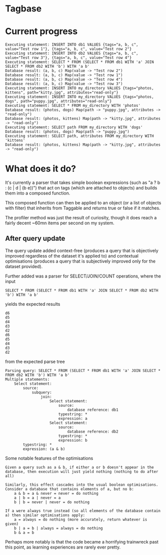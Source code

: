 # Tagbase

# Current progress

    Executing statement: INSERT INTO db1 VALUES {tags="a, b, c", value="Test row 1"}, {tags="a, b, c", value="Test row 2"}
    Executing statement: INSERT INTO db2 VALUES {tags="a, b, c", value="Test row 3"}, {tags="a, b, c", value="Test row 4"}
    Executing statement: SELECT * FROM (SELECT * FROM db1 WITH 'a' JOIN SELECT * FROM db2 WITH 'b') WITH 'a b'
    Database result: (a, b, c) Map(value -> "Test row 2")
    Database result: (a, b, c) Map(value -> "Test row 1")
    Database result: (a, b, c) Map(value -> "Test row 4")
    Database result: (a, b, c) Map(value -> "Test row 3")
    Executing statement: INSERT INTO my_directory VALUES {tags="photos, kittens", path="kitty.jpg", attributes="read-only"}
    Executing statement: INSERT INTO my_directory VALUES {tags="photos, dogs", path="puppy.jpg", attributes="read-only"}
    Executing statement: SELECT * FROM my_directory WITH 'photos'
    Database result: (photos, dogs) Map(path -> "puppy.jpg", attributes -> "read-only")
    Database result: (photos, kittens) Map(path -> "kitty.jpg", attributes -> "read-only")
    Executing statement: SELECT path FROM my_directory WITH 'dogs'
    Database result: (photos, dogs) Map(path -> "puppy.jpg")
    Executing statement: SELECT path, attributes FROM my_directory WITH 'kittens'
    Database result: (photos, kittens) Map(path -> "kitty.jpg", attributes -> "read-only")

# What does it do?
It's currently a parser that takes simple boolean expressions (such as "a ? b : (c | d | (b e))") that act on tags (which are attached to objects) and builds them into a composed function.

This composed function can then be applied to an object (or a list of objects with filter) that inherits from Taggable and returns true or false if it matches.

The profiler method was just the result of curiosity, though it does reach a fairly decent ~60mn items per second on my system.

## After query update
The query update added context-free (produces a query that is objectively improved regardless of the dataset it's applied to) and contextual optimisations (produces a query that is subjectively improved only for the dataset provided).

Further added was a parser for SELECT/JOIN/COUNT operations, where the input

    SELECT * FROM (SELECT * FROM db1 WITH 'a' JOIN SELECT * FROM db2 WITH 'b') WITH 'a b'

yields the expected results

    d6
    d5
    d4
    d3
    d2
    d6
    d5
    d4
    d3
    d2

from the expected parse tree

    Parsing query: SELECT * FROM (SELECT * FROM db1 WITH 'a' JOIN SELECT * FROM db2 WITH 'b') WITH 'a b'
    Multiple statements:
    	Select statement:
    		source:
    			subquery:
    				join:
    					Select statement:
    						source:
    							database reference: db1
    						typestring: *
    						expression: a
    					Select statement:
    						source:
    							database reference: db2
    						typestring: *
    						expression: b
    		typestring: *
    		expression: (a & b)

Some notable features of the optimisations

    Given a query such as a & b, if either a or b doesn't appear in the database, then execution will just yield nothing (nothing to do after all)

    Similarly, this effect cascades into the usual boolean optimisations. Consider a database that contains elements of a, but no b:
        a & b = a & never = never = do nothing
        a | b = a | never = a
        b | b = never | never = do nothing

    If a were always true instead (so all elements of the database contain a) then similar optimisations apply:
        a = always = do nothing (more accurately, return whatever is given)
        b | a = b | always = always = do nothing
        b & a = b

Perhaps more notably is that the code became a horrifying trainwreck past this point, as learning experiences are rarely ever pretty.